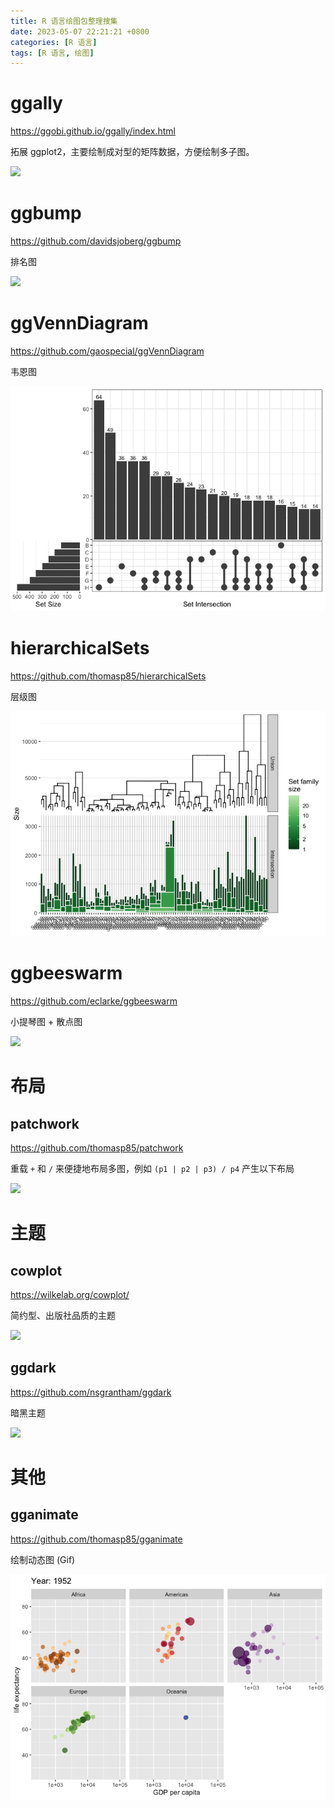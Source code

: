 ```yaml
---
title: R 语言绘图包整理搜集
date: 2023-05-07 22:21:21 +0800
categories: [R 语言]
tags: [R 语言, 绘图]
---
```



# ggally

<https://ggobi.github.io/ggally/index.html>

拓展 ggplot2，主要绘制成对型的矩阵数据，方便绘制多子图。

![](https://ggobi.github.io/ggally/articles/ggpairs_files/figure-html/ggpairs_columns-1.png)

# ggbump

<https://github.com/davidsjoberg/ggbump>

排名图

![](https://user-images.githubusercontent.com/44140737/75692519-fb146b00-5ca5-11ea-85f5-9fc33e760a7d.png)

# ggVennDiagram

<https://github.com/gaospecial/ggVennDiagram>

韦恩图

![](https://raw.githubusercontent.com/gaospecial/ggVennDiagram/master/man/figures/README-unnamed-chunk-12-1.png)

# hierarchicalSets

<https://github.com/thomasp85/hierarchicalSets>

层级图

![](https://raw.githubusercontent.com/thomasp85/hierarchicalSets/master/man/figures/README-unnamed-chunk-5-1.png)

# ggbeeswarm

<https://github.com/eclarke/ggbeeswarm>

小提琴图 + 散点图

![](https://raw.githubusercontent.com/eclarke/ggbeeswarm/main/README_files/figure-gfm/ggplot2-examples-4.png)

# 布局

## patchwork

<https://github.com/thomasp85/patchwork>

重载 `+` 和 `/` 来便捷地布局多图，例如 `(p1 | p2 | p3) / p4` 产生以下布局

![](https://raw.githubusercontent.com/thomasp85/patchwork/main/man/figures/README-unnamed-chunk-2-1.png)

# 主题

## cowplot

<https://wilkelab.org/cowplot/>

简约型、出版社品质的主题

![](https://wilkelab.org/cowplot/articles/shared_legends_files/figure-html/unnamed-chunk-6-1.png)

## ggdark

<https://github.com/nsgrantham/ggdark>

暗黑主题

![](https://raw.githubusercontent.com/nsgrantham/ggdark/master/man/figures/add-element-1.png)

# 其他

## gganimate

<https://github.com/thomasp85/gganimate>

绘制动态图 (Gif)

![](https://raw.githubusercontent.com/thomasp85/gganimate/main/man/figures/README-unnamed-chunk-4-1.gif)
